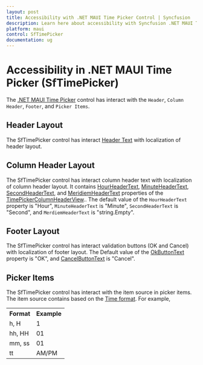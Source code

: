 ```yaml
---
layout: post
title: Accessibility with .NET MAUI Time Picker Control | Syncfusion
description: Learn here about accessibility with Syncfusion .NET MAUI Time Picker (SfTimePicker) control.
platform: maui
control: SfTimePicker
documentation: ug
---
```


# Accessibility in .NET MAUI Time Picker (SfTimePicker)

The [.NET MAUI Time Picker](https://www.syncfusion.com/maui-controls/maui-timepicker) control has interact with the `Header`, `Column Header`, `Footer`, and `Picker Items`.

## Header Layout

The SfTimePicker control has interact [Header Text](https://help.syncfusion.com/cr/maui/Syncfusion.Maui.Picker.PickerHeaderView.html#Syncfusion_Maui_Picker_PickerHeaderView_Text) with localization of header layout.

## Column Header Layout

The SfTimePicker control has interact column header text with localization of column header layout. It contains [HourHeaderText](https://help.syncfusion.com/cr/maui/Syncfusion.Maui.Picker.TimePickerColumnHeaderView.html#Syncfusion_Maui_Picker_TimePickerColumnHeaderView_HourHeaderText), [MinuteHeaderText](https://help.syncfusion.com/cr/maui/Syncfusion.Maui.Picker.TimePickerColumnHeaderView.html#Syncfusion_Maui_Picker_TimePickerColumnHeaderView_MinuteHeaderText), [SecondHeaderText](https://help.syncfusion.com/cr/maui/Syncfusion.Maui.Picker.TimePickerColumnHeaderView.html#Syncfusion_Maui_Picker_TimePickerColumnHeaderView_SecondHeaderText), and [MeridiemHeaderText](https://help.syncfusion.com/cr/maui/Syncfusion.Maui.Picker.TimePickerColumnHeaderView.html#Syncfusion_Maui_Picker_TimePickerColumnHeaderView_MeridiemHeaderText) properties of the [TimePickerColumnHeaderView](https://help.syncfusion.com/cr/maui/Syncfusion.Maui.Picker.TimePickerColumnHeaderView.html).. The default value of the `HourHeaderText` property is "Hour", `MinuteHeaderText` is "Minute", `SecondHeaderText` is "Second", and `MerdiemHeaderText` is "string.Empty".

## Footer Layout

The SfTimePicker control has interact validation buttons (OK and Cancel) with localization of footer layout. The Default value of the [OkButtonText](https://help.syncfusion.com/cr/maui/Syncfusion.Maui.Picker.PickerFooterView.html#Syncfusion_Maui_Picker_PickerFooterView_OkButtonText) property is "OK", and [CancelButtonText](https://help.syncfusion.com/cr/maui/Syncfusion.Maui.Picker.PickerFooterView.html#Syncfusion_Maui_Picker_PickerFooterView_CancelButtonText) is "Cancel".

## Picker Items

The SfTimePicker control has interact with the item source in picker items. The item source contains based on the [Time format](https://help.syncfusion.com/cr/maui/Syncfusion.Maui.Picker.PickerTimeFormat.html). For example, 

<table>
<tr>
<th>Format</th>
<th>Example</th></tr>
<tr>
<td>h, H</td>
<td>1</td>
</tr>
<tr>
<td>hh, HH</td>
<td>01</td>
</tr>
<tr>
<td>mm, ss</td>
<td>01</td>
</tr> 
<tr>
<td>tt</td>
<td>AM/PM</td>
</tr> 
</table>
